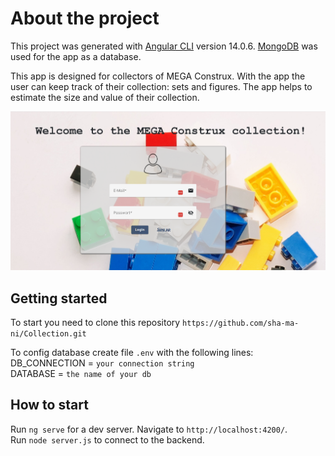 # About the project

This project was generated with [Angular CLI](https://github.com/angular/angular-cli) version 14.0.6.
[MongoDB](https://www.mongodb.com/) was used for the app as a database.

This app is designed for collectors of MEGA Construx.
With the app the user can keep track of their collection: sets and figures. The app helps to estimate the size and
value of their collection.

![image](./src/assets/start.png)

## Getting started

To start you need to clone this repository `https://github.com/sha-ma-ni/Collection.git`

To config database create file `.env` with the following lines: \
DB_CONNECTION = `your connection string` \
DATABASE = `the name of your db`


## How to start

Run `ng serve` for a dev server. Navigate to `http://localhost:4200/`. \
Run `node server.js` to connect to the backend.



